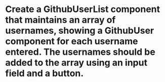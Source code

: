 # Create a GithubUserList component that maintains an array of usernames, showing a GithubUser component for each username entered. The usernames should be added to the array using an input field and a button.
